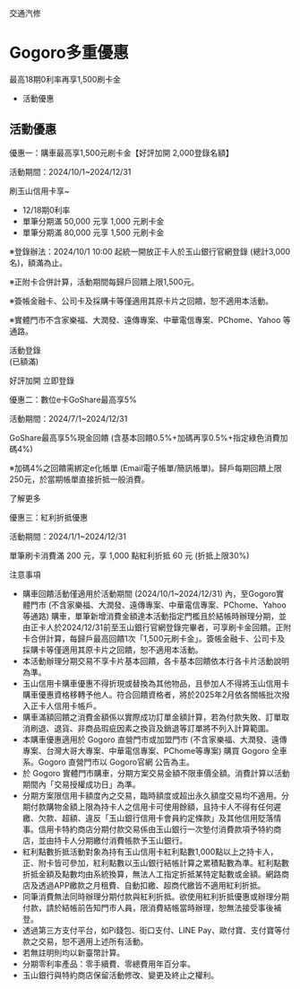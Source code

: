 交通汽修

# Gogoro多重優惠  

最高18期0利率再享1,500刷卡金

  * 活動優惠

## 活動優惠

優惠一：購車最高享1,500元刷卡金【好評加開 2,000登錄名額】

活動期間：2024/10/1~2024/12/31

刷玉山信用卡享~

  * 12/18期0利率
  * 單筆分期滿 50,000 元享 1,000 元刷卡金
  * 單筆分期滿 80,000 元享 1,500 元刷卡金

  

※登錄辦法：2024/10/1 10:00 起統一開放正卡人於玉山銀行官網登錄 (總計3,000名)，額滿為止。

※正附卡合併計算，活動期間每歸戶回饋上限1,500元。

※簽帳金融卡、公司卡及採購卡等僅適用其原卡片之回饋，恕不適用本活動。

※實體門市不含家樂福、大潤發、遠傳專案、中華電信專案、PChome、Yahoo 等通路。

活動登錄  
(已額滿)

好評加開 立即登錄

優惠二：數位e卡GoShare最高享5%

活動期間：2024/7/1~2024/12/31

GoShare最高享5%現金回饋 (含基本回饋0.5%+加碼再享0.5%+指定綠色消費加碼4%)

※加碼4%之回饋需綁定e化帳單 (Email電子帳單/簡訊帳單)。歸戶每期回饋上限250元，於當期帳單直接折抵一般消費。

了解更多

優惠三：紅利折抵優惠

活動期間：2024/1/1~2024/12/31

單筆刷卡消費滿 200 元，享 1,000 點紅利折抵 60 元 (折抵上限30%)

注意事項

  * 購車回饋活動僅適用於活動期間 (2024/10/1~2024/12/31) 內，至Gogoro實體門市 (不含家樂福、大潤發、遠傳專案、中華電信專案、PChome、Yahoo等通路) 購車，單筆新增消費金額達本活動指定門檻且於結帳時辦理分期，並由正卡人於2024/12/31前至玉山銀行官網登錄完畢者，可享刷卡金回饋。正附卡合併計算，每歸戶最高回饋1次「1,500元刷卡金」。簽帳金融卡、公司卡及採購卡等僅適用其原卡片之回饋，恕不適用本活動。
  * 本活動辦理分期交易不享卡片基本回饋，各卡基本回饋依本行各卡片活動說明為準。
  * 玉山信用卡購車優惠不得折現或替換為其他物品，且參加人不得將玉山信用卡購車優惠資格移轉予他人。符合回饋資格者，將於2025年2月依各關帳批次撥入正卡人信用卡帳戶。
  * 購車滿額回饋之消費金額係以實際成功訂單金額計算，若為付款失敗、訂單取消刷退、退貨、非商品瑕疵因素之換貨及銷退等訂單將不列入計算範圍。
  * 本購車優惠適用於 Gogoro 直營門市或加盟門市 (不含家樂福、大潤發、遠傳專案、台灣大哥大專案、中華電信專案、PChome等專案) 購買 Gogoro 全車系。Gogoro 直營門市以 Gogoro官網 公告為主。
  * 於 Gogoro 實體門市購車，分期方案交易金額不限車價全額。消費計算以活動期間內「交易授權成功日」為準。
  * 分期方案限信用卡額度內之交易，臨時額度或超出永久額度交易均不適用。分期付款購物金額上限為持卡人之信用卡可使用餘額，且持卡人不得有任何遲繳、欠款、超額、違反「玉山銀行信用卡會員約定條款」及其他信用貶落情事。信用卡特約商店分期付款交易係由玉山銀行一次墊付消費款項予特約商店，並由持卡人分期繳付消費帳款予玉山銀行。
  * 紅利點數折抵活動對象為持有玉山信用卡紅利點數1,000點以上之持卡人，正、附卡皆可參加，紅利點數以玉山銀行結帳計算之累積點數為準。紅利點數折抵金額及點數均由系統換算，無法人工指定折抵某特定點數或金額。網路商店及透過APP繳款之月租費、自動扣繳、超商代繳皆不適用紅利折抵。
  * 同筆消費無法同時辦理分期付款與紅利折抵。欲使用紅利折抵優惠或辦理分期付款，請於結帳前告知門市人員，限消費結帳當時辦理，恕無法接受事後補登。
  * 透過第三方支付平台，如Pi錢包、街口支付、LINE Pay、歐付寶、支付寶等付款之交易，恕不適用上述所有活動。
  * 若無註明則均以新臺幣計算。
  * 分期零利率產品：零手續費、零總費用年百分率。
  * 玉山銀行與特約商店保留活動修改、變更及終止之權利。

